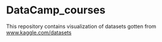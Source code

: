 # DataCamp_courses
This repository contains visualization of datasets gotten from www.kaggle.com/datasets
